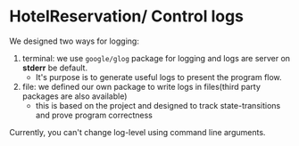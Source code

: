 # HotelReservation/ Control logs

We designed two ways for logging:

1. terminal: we use `google/glog` package for logging and logs are server on **stderr** be default.
    - It's purpose is to generate useful logs to present the program flow.
2. file: we defined our own package to write logs in files(third party packages are also available)
    - this is based on the project and designed to track state-transitions and prove program correctness

Currently, you can't change log-level using command line arguments.
